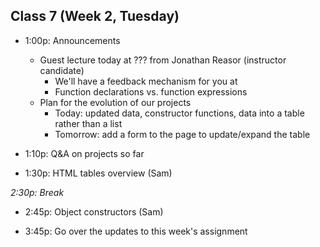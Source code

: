 ## Class 7 (Week 2, Tuesday)

* 1:00p: Announcements
  * Guest lecture today at ??? from Jonathan Reasor (instructor candidate)
    * We'll have a feedback mechanism for you at
    * Function declarations vs. function expressions
  * Plan for the evolution of our projects
    * Today: updated data, constructor functions, data into a table rather than a list
    * Tomorrow: add a form to the page to update/expand the table

* 1:10p: Q&A on projects so far

* 1:30p: HTML tables overview (Sam)

*2:30p: Break*

* 2:45p: Object constructors (Sam)

* 3:45p: Go over the updates to this week's assignment
